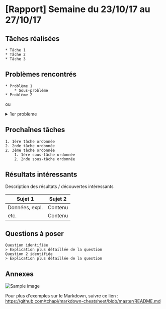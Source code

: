 # [Rapport] Semaine du 23/10/17 au 27/10/17

## Tâches réalisées

	* Tâche 1
	* Tâche 2
	* Tâche 3

## Problèmes rencontrés

	* Problème 1
		* Sous-problème
	* Problème 2

ou

<details>
        <summary>1er problème</summary>
        	<p>Sous-problème expliqué</p>
</details>

## Prochaînes tâches
	
	1. 1ère tâche ordonnée
	2. 2nde tâche ordonnée
	2. 3ème tâche ordonnée
		1. 1ère sous-tâche ordonnée
		2. 2nde sous-tâche ordonnée

## Résultats intéressants

Description des résultats / découvertes intéressants

Sujet 1  	  | Sujet 2
------------- | -------------
Données, expl.| Contenu
etc.		  | Contenu

## Questions à poser

	Question identifiée
	> Explication plus détaillée de la question
	Question 2 identifiée
	> Explication plus détaillée de la question

## Annexes

![Sample image]( sample.jpeg "Title is optional, but learning deep learning will make you bold.")

Pour plus d'exemples sur le Markdown, suivre ce lien : https://github.com/tchapi/markdown-cheatsheet/blob/master/README.md 
